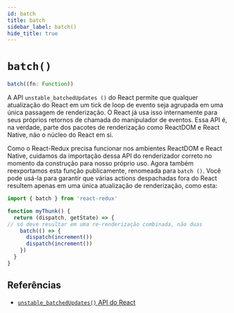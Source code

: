 ```yaml
---
id: batch
title: batch
sidebar_label: batch()
hide_title: true
---
```


# `batch()`

```js
batch((fn: Function))
```

A API `unstable_batchedUpdates ()` do React permite que qualquer atualização do React em um tick de loop de evento seja agrupada em uma única passagem de renderização. O React já usa isso internamente para seus próprios retornos de chamada do manipulador de eventos. Essa API é, na verdade, parte dos pacotes de renderização como ReactDOM e React Native, não o núcleo do React em si.

Como o React-Redux precisa funcionar nos ambientes ReactDOM e React Native, cuidamos da importação dessa API do renderizador correto no momento da construção para nosso próprio uso. Agora também reexportamos esta função publicamente, renomeada para `batch ()`. Você pode usá-la para garantir que várias actions despachadas fora do React resultem apenas em uma única atualização de renderização, como esta:

```js
import { batch } from 'react-redux'

function myThunk() {
  return (dispatch, getState) => {
// só deve resultar em uma re-renderização combinada, não duas
    batch(() => {
      dispatch(increment())
      dispatch(increment())
    })
  }
}
```

## Referências

- [`unstable_batchedUpdates()` API do React](https://github.com/facebook/react/commit/b41883fc708cd24d77dcaa767cde814b50b457fe)

